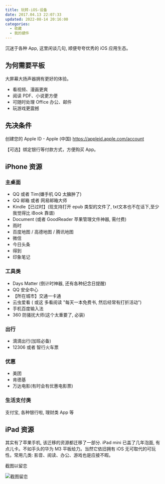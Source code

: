 ```yaml
---
title: 玩转-iOS-设备
date: 2017.04.13 22:07:33
updated: 2022-08-14 20:16:00
categories:
  - 收藏
  - 我的硬件
---
```


沉迷于各种 App, 这里闲谈几句, 顺便夸夸优秀的 iOS 应用生态。

## 为何需要平板

大屏幕大扬声器拥有更好的体验。

* 看视频、漫画更爽
* 阅读 PDF、小说更方便
* 可随时处理 Office 办公、邮件
* 玩游戏更震撼

## 先决条件

创建您的 Apple ID - Apple (中国)
<https://appleid.apple.com/account>

【可选】绑定银行等付款方式，方便购买 App。

## iPhone 资源

### 主桌面

* QQ 或者 Tim(嫌手机 QQ 太臃肿了)
* QQ 邮箱 或者 网易邮箱大师
* Kindle【已过时】(现支持打开 epub 类型的文件了, txt文本也不在话下,至少我觉得比 iBook 靠谱)
* Document (或者 GoodReader 苹果管理文件神器, 需付费)
* 雨时
* 百度地图 / 高德地图 / 腾讯地图
* 微信
* 今日头条
* 得到
* 印象笔记

### 工具类

* Days Matter (倒计时神器, 还有各种纪念日提醒)
* QQ 安全中心
* 【所在城市】交通一卡通
* 云虫爱看 ( 或这 多看阅读 "每天一本免费书, 然后经常有打折活动")
* 手机百度输入法
* 360 防骚扰大师(这个太重要了, 必装)

### 出行

* 滴滴出行(加班必备)
* 12306 或者 智行火车票

### 优惠

* 美团
* 肯德基
* 万达电影(有时会有优惠电影票)

### 生活支付类

支付宝, 各种银行啦, 理财类 App 等

## iPad 资源

其实有了苹果手机, 该迁移的资源都迁移了一部分. iPad mini 已盖了几年泡面, 有点儿卡。不如手头的华为 M3 平板给力。当然它依旧拥有 iOS 无可取代的可玩性。常用几类: 影音、阅读、办公、游戏也是应接不暇。

截图以留恋

![截图留恋](/images/收藏-我的硬件/玩转-iOS-设备/1662509-0daad5d880393ba9.png)
